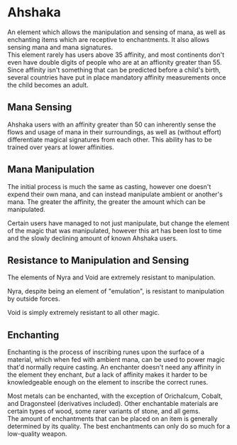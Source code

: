 # Ahshaka

An element which allows the manipulation and sensing of mana, as well as enchanting items which are receptive to enchantments. It also allows sensing mana and mana signatures.  
This element rarely has users above 35 affinity, and most continents don't even have double digits of people who are at an affionity greater than 55.  
Since affinity isn't something that can be predicted before a child's birth, several countries have put in place mandatory affinity measurements once the child becomes an adult.

## Mana Sensing

Ahshaka users with an affinity greater than 50 can inherently sense the flows and usage of mana in their surroundings, as well as (without effort) differentiate magical signatures from each other. This ability has to be trained over years at lower affinities.  

## Mana Manipulation

The initial process is much the same as casting, however one doesn't expend their own mana, and can instead manipulate ambient or another's mana. The greater the affinity, the greater the amount which can be manipulated.

Certain users have managed to not just manipulate, but change the element of the magic that was manipulated, however this art has been lost to time and the slowly declining amount of known Ahshaka users.

## Resistance to Manipulation and Sensing

The elements of Nyra and Void are extremely resistant to manipulation.

Nyra, despite being an element of "emulation", is resistant to manipulation by outside forces.

Void is simply extremely resistant to all other magic.

## Enchanting

Enchanting is the process of inscribing runes upon the surface of a material, which when fed with ambient mana, can be used to power magic that'd normally require casting. An enchanter doesn't need any affinity in the element they enchant, *but* a lack of affinity makes it harder to be knowledgeable enough on the element to inscribe the correct runes.

Most metals can be enchanted, with the exception of Orichalcum, Cobalt, and Dragonsteel (derivatives included). Other enchantable materials are certain types of wood, some rarer variants of stone, and all gems.  
The amount of enchantments that can be placed on an item is generally determined by its quality. The best enchantments can only do so much for a low-quality weapon.
